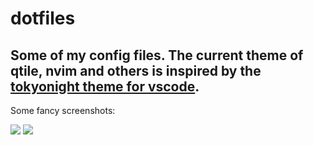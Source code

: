 # dotfiles
Some of my config files. The current theme of qtile, nvim and others is inspired by the [tokyonight theme for vscode](https://github.com/enkia/tokyo-night-vscode-theme).
--
Some fancy screenshots:

<image src="screenshots/2.png"/>
<image src="screenshots/1.png"/>
